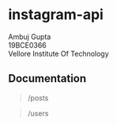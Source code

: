 # instagram-api

Ambuj Gupta  
19BCE0366  
Vellore Institute Of Technology  

## Documentation
> /posts

> /users
